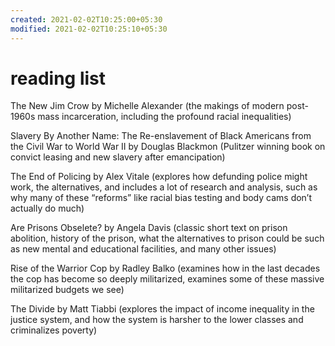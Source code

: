 ```yaml
---
created: 2021-02-02T10:25:00+05:30
modified: 2021-02-02T10:25:10+05:30
---
```


# reading list

The New Jim Crow by Michelle Alexander (the makings of modern post-1960s mass incarceration, including the profound racial inequalities)

Slavery By Another Name: The Re-enslavement of Black Americans from the Civil War to World War II by Douglas Blackmon (Pulitzer winning book on convict leasing and new slavery after emancipation)

The End of Policing by Alex Vitale (explores how defunding police might work, the alternatives, and includes a lot of research and analysis, such as why many of these “reforms” like racial bias testing and body cams don’t actually do much)

Are Prisons Obselete? by Angela Davis (classic short text on prison abolition, history of the prison, what the alternatives to prison could be such as new mental and educational facilities, and many other issues)

Rise of the Warrior Cop by Radley Balko (examines how in the last decades the cop has become so deeply militarized, examines some of these massive militarized budgets we see)

The Divide by Matt Tiabbi (explores the impact of income inequality in the justice system, and how the system is harsher to the lower classes and criminalizes poverty)